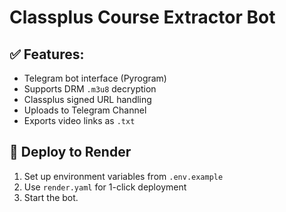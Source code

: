 # Classplus Course Extractor Bot

## ✅ Features:
- Telegram bot interface (Pyrogram)
- Supports DRM `.m3u8` decryption
- Classplus signed URL handling
- Uploads to Telegram Channel
- Exports video links as `.txt`

## 🚀 Deploy to Render
1. Set up environment variables from `.env.example`
2. Use `render.yaml` for 1-click deployment
3. Start the bot.
